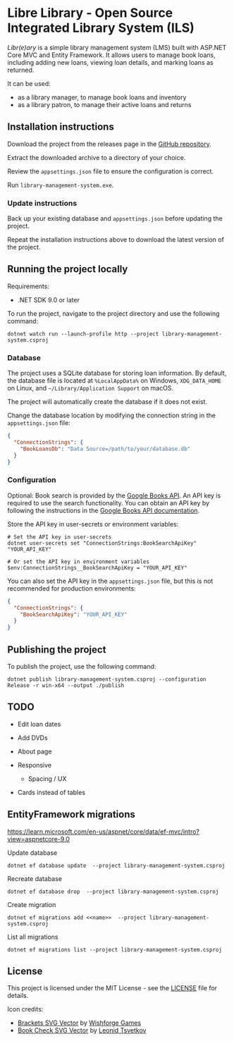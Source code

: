 # Libre Library - Open Source Integrated Library System (ILS)

_Libr(e)ary_ is a simple library management system (LMS) built with ASP.NET Core MVC and Entity Framework. It allows users to manage book loans, including adding new loans, viewing loan details, and marking loans as returned.

It can be used:

- as a library manager, to manage book loans and inventory
- as a library patron, to manage their active loans and returns

## Installation instructions

Download the project from the releases page in the [GitHub repository](https://github.com/yvzn/library-management-system/releases).

Extract the downloaded archive to a directory of your choice.

Review the `appsettings.json` file to ensure the configuration is correct.

Run `library-management-system.exe`.

### Update instructions

Back up your existing database and `appsettings.json` before updating the project.

Repeat the installation instructions above to download the latest version of the project.

## Running the project locally

Requirements:
- .NET SDK 9.0 or later

To run the project, navigate to the project directory and use the following command:

```pwsh
dotnet watch run --launch-profile http --project library-management-system.csproj
```

### Database

The project uses a SQLite database for storing loan information. By default, the database file is located at `%LocalAppData%` on Windows, `XDG_DATA_HOME` on Linux, and `~/Library/Application Support` on macOS.

The project will automatically create the database if it does not exist.

Change the database location by modifying the connection string in the `appsettings.json` file:

```json
{
  "ConnectionStrings": {
    "BookLoansDb": "Data Source=/path/to/your/database.db"
  }
}
```

### Configuration

Optional: Book search is provided by the [Google Books API](https://developers.google.com/books/docs/overview). An API key is required to use the search functionality. You can obtain an API key by following the instructions in the [Google Books API documentation](https://developers.google.com/books/docs/v1/using#APIKey).

Store the API key in user-secrets or environment variables:

```pwsh
# Set the API key in user-secrets
dotnet user-secrets set "ConnectionStrings:BookSearchApiKey" "YOUR_API_KEY"

# Or set the API key in environment variables
$env:ConnectionStrings__BookSearchApiKey = "YOUR_API_KEY"
```

You can also set the API key in the `appsettings.json` file, but this is not recommended for production environments:

```json
{
  "ConnectionStrings": {
    "BookSearchApiKey": "YOUR_API_KEY"
  }
}
```

## Publishing the project

To publish the project, use the following command:

```pwsh
dotnet publish library-management-system.csproj --configuration Release -r win-x64 --output ./publish
```

## TODO

- Edit loan dates

- Add DVDs

- About page

- Responsive
	- Spacing / UX

- Cards instead of tables

## EntityFramework migrations

<https://learn.microsoft.com/en-us/aspnet/core/data/ef-mvc/intro?view=aspnetcore-9.0>

Update database

```pwsh
dotnet ef database update  --project library-management-system.csproj
```

Recreate database

```pwsh
dotnet ef database drop  --project library-management-system.csproj
```

Create migration

```pwsh
dotnet ef migrations add <<name>>  --project library-management-system.csproj
```

List all migrations

```pwsh
dotnet ef migrations list --project library-management-system.csproj
```

## License

This project is licensed under the MIT License - see the [LICENSE](LICENSE) file for details.

Icon credits:

- [Brackets SVG Vector](https://www.svgrepo.com/author/wishforge.games/) by [Wishforge Games](https://wishforge.games/)
- [Book Check SVG Vector](https://www.svgrepo.com/author/Leonid%20Tsvetkov/) by [Leonid Tsvetkov](https://www.figma.com/@leonid?ref=svgrepo.com)



